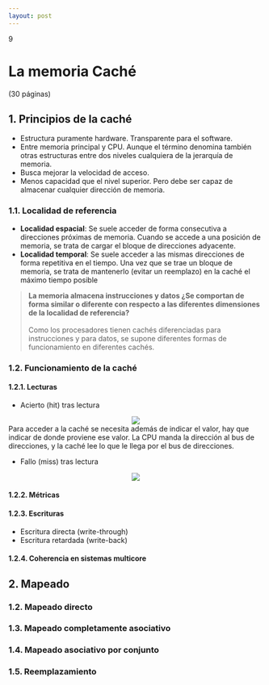 ```yaml
--- 
layout: post
---
```

<div class="header">
  <div class="numbrerUnit">9</div>
  <h1>La memoria Caché</h1>
  <subtitle> </subtitle>
</div>

(30 páginas)

## 1. Principios de la caché
 - Estructura puramente hardware. Transparente para el software.
 - Entre memoria principal y CPU. Aunque el término denomina también otras estructuras entre dos niveles cualquiera de la jerarquía de memoria.
 - Busca mejorar la velocidad de acceso.
 - Menos capacidad que el nivel superior. Pero debe ser capaz de almacenar cualquier dirección de memoria.

### 1.1. Localidad de referencia
 - **Localidad espacial**: Se suele acceder de forma consecutiva a direcciones próximas de memoria. Cuando se accede a una posición de memoria, se trata de cargar el bloque de direcciones adyacente.
 - **Localidad temporal**: Se suele acceder a las mismas direcciones de forma repetitiva en el tiempo. Una vez que se trae un bloque de memoria, se trata de mantenerlo (evitar un reemplazo) en la caché el máximo tiempo posible

<blockquote>
  <b>La memoria almacena instrucciones y datos ¿Se comportan de forma similar o diferente con respecto a las diferentes dimensiones de la localidad de referencia?</b><br><br>
  Como los procesadores tienen cachés diferenciadas para instrucciones y para datos, se supone diferentes formas de funcionamiento en diferentes cachés.
  
</blockquote>

### 1.2. Funcionamiento de la caché 
#### 1.2.1. Lecturas
* Acierto (hit) tras lectura 

<center><img src="https://i.gyazo.com/e6971754ae2a929480d6363d155764aa.png"></center>
Para acceder a la caché se necesita además de indicar el valor, hay que indicar de donde proviene ese valor. La CPU manda la dirección al bus de direcciones, y la caché lee lo que le llega por el bus de direcciones.

* Fallo (miss) tras lectura

<center><img src="https://i.gyazo.com/ee5628295ceb8fbc086104154575b2cd.png"></center>

#### 1.2.2. Métricas
#### 1.2.3. Escrituras
* Escritura directa (write-through)
* Escritura retardada (write-back)

#### 1.2.4. Coherencia en sistemas multicore

## 2. Mapeado
### 1.2. Mapeado directo
### 1.3. Mapeado completamente asociativo
### 1.4. Mapeado asociativo por conjunto
### 1.5. Reemplazamiento
